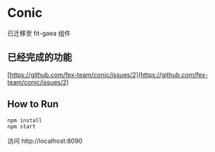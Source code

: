 # Conic
已迁移至 fit-gaea 组件

## 已经完成的功能
[https://github.com/fex-team/conic/issues/2](https://github.com/fex-team/conic/issues/2)

## How to Run
```bash
npm install
npm start
```

访问 http://localhost:8090
